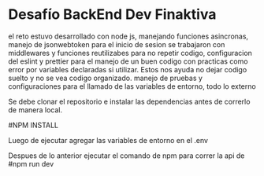 # Desafío BackEnd Dev Finaktiva

el reto estuvo desarrollado con node js, manejando funciones asincronas, manejo de jsonwebtoken para el inicio de sesion se trabajaron con middlewares y funciones reutilizabes para no repetir codigo, configuracion del eslint y prettier para el manejo de un buen codigo con practicas como error por variables declaradas si utilizar. Estos nos ayuda no dejar codigo suelto y no se vea codigo organizado. manejo de pruebas y configuraciones para el llamado de las variables de entorno, todo lo externo

Se debe clonar el repositorio e instalar las dependencias antes de correrlo de manera local.

#NPM INSTALL

Luego de ejecutar agregar las variables de entorno en el .env

Despues de lo anterior ejecutar el comando de npm para correr la api de
#npm run dev
